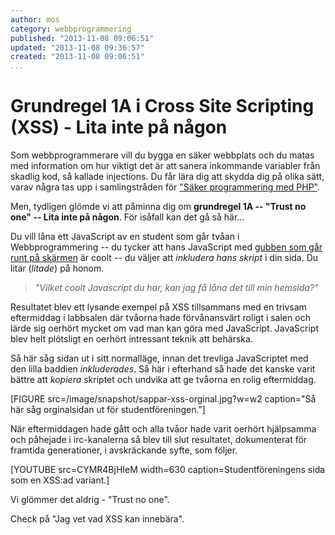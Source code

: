 ```yaml
---
author: mos
category: webbprogrammering
published: "2013-11-08 09:06:51"
updated: "2013-11-08 09:36:57"
created: "2013-11-08 09:06:51"
...
```

Grundregel 1A i Cross Site Scripting (XSS) - Lita inte på någon
==================================

Som webbprogrammerare vill du bygga en säker webbplats och du matas med information om hur viktigt det är att sanera inkommande variabler från skadlig kod, så kallade injections. Du får lära dig att skydda dig på olika sätt, varav några tas upp i samlingstråden för ["Säker programmering med PHP"](t/1702).

Men, tydligen glömde vi att påminna dig om **grundregel 1A -- "Trust no one" -- Lita inte på någon**. För isåfall kan det gå så här...

<!--more-->


Du vill låna ett JavaScript av en student som går tvåan i Webbprogrammering -- du tycker att hans JavaScript med [gubben som går runt på skärmen](javascript/lekplats/move-around-css-sprite-using-css3-transitions/) är coolt -- du väljer att *inkludera hans skript* i din sida. Du litar (*litade*) på honom.

> *"Vilket coolt Javascript du har, kan jag få låna det till min hemsida?"*

Resultatet blev ett lysande exempel på XSS tillsammans med en trivsam eftermiddag i labbsalen där tvåorna hade förvånansvärt roligt i salen och lärde sig oerhört mycket om vad man kan göra med JavaScript. JavaScript blev helt plötsligt en oerhört intressant teknik att behärska.

Så här såg sidan ut i sitt normalläge, innan det trevliga JavaScriptet med den lilla baddien *inkluderades*. Så här i efterhand så hade det kanske varit bättre att *kopiera* skriptet och undvika att ge tvåorna en rolig eftermiddag.

[FIGURE src=/image/snapshot/sappar-xss-orginal.jpg?w=w2 caption="Så här såg orginalsidan ut för studentföreningen."]

När eftermiddagen hade gått och alla tvåor hade varit oerhört hjälpsamma och påhejade i irc-kanalerna så blev till slut resultatet, dokumenterat för framtida generationer, i avskräckande syfte, som följer.

[YOUTUBE src=CYMR4BjHIeM width=630 caption=Studentföreningens sida som en XSS:ad variant.]

Vi glömmer det aldrig - "Trust no one". 

Check på "Jag vet vad XSS kan innebära".


